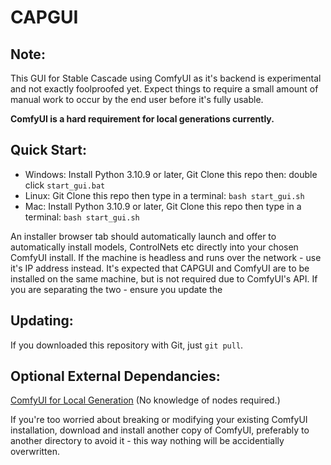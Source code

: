 # CAPGUI

## Note:
This GUI for Stable Cascade using ComfyUI as it's backend is experimental and not exactly foolproofed yet. Expect things to require a small amount of manual work to occur by the end user before it's fully usable.

**ComfyUI is a hard requirement for local generations currently.**

## Quick Start:

* Windows: Install Python 3.10.9 or later, Git Clone this repo then: double click `start_gui.bat`
* Linux: Git Clone this repo then type in a terminal: `bash start_gui.sh`
* Mac: Install Python 3.10.9 or later, Git Clone this repo then type in a terminal: `bash start_gui.sh`

An installer browser tab should automatically launch and offer to automatically install models, ControlNets etc directly into your chosen ComfyUI install. If the machine is headless and runs over the network - use it's IP address instead. It's expected that CAPGUI and ComfyUI are to be installed on the same machine, but is not required due to ComfyUI's API. If you are separating the two - ensure you update the 

## Updating:
If you downloaded this repository with Git, just `git pull`.

## Optional External Dependancies:
[ComfyUI for Local Generation](https://github.com/comfyanonymous/ComfyUI/) (No knowledge of nodes required.)

If you're too worried about breaking or modifying your existing ComfyUI installation, download and install another copy of ComfyUI, preferably to another directory to avoid it - this way nothing will be accidentially overwritten.
